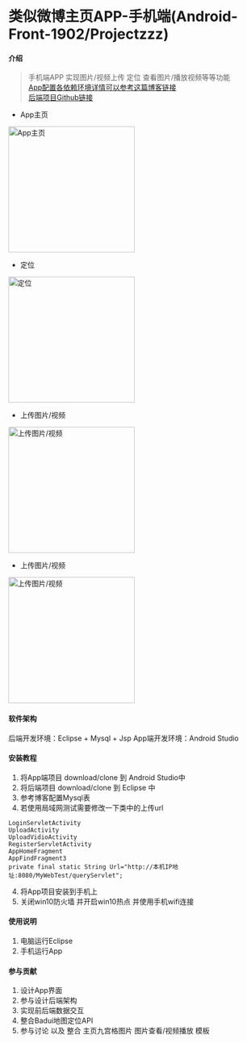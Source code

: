 # 类似微博主页APP-手机端(Android-Front-1902/Projectzzz)


#### 介绍
> 手机端APP 实现图片/视频上传 定位 查看图片/播放视频等等功能<br> 
[App配置各依赖环境详情可以参考这篇博客链接](https://blog.csdn.net/Process_ing/article/details/101626325)<br>
[后端项目Github链接](https://github.com/My1deA/Android-Back-1902)

* App主页
<img src='https://imgconvert.csdnimg.cn/aHR0cHM6Ly91cGxvYWQtaW1hZ2VzLmppYW5zaHUuaW8vdXBsb2FkX2ltYWdlcy8xOTExMzA1NC0zOTAxMzI2YmNlMWMwM2JjLmpwZw?x-oss-process=image/format,png' width='250' alt='App主页'>

 * 定位
 <img src='https://imgconvert.csdnimg.cn/aHR0cHM6Ly91cGxvYWQtaW1hZ2VzLmppYW5zaHUuaW8vdXBsb2FkX2ltYWdlcy8xOTExMzA1NC0wYWRiYzI3ZTJhM2I1Yjc3LmpwZw?x-oss-process=image/format,png' width='250' alt='定位'>
 
 * 上传图片/视频
  <img src='https://imgconvert.csdnimg.cn/aHR0cHM6Ly91cGxvYWQtaW1hZ2VzLmppYW5zaHUuaW8vdXBsb2FkX2ltYWdlcy8xOTExMzA1NC03YjRkY2Y2NmY4OTM5YzY0LmpwZw?x-oss-process=image/format,png' width='250' alt='上传图片/视频'>

 * 上传图片/视频
  <img src='https://imgconvert.csdnimg.cn/aHR0cHM6Ly91cGxvYWQtaW1hZ2VzLmppYW5zaHUuaW8vdXBsb2FkX2ltYWdlcy8xOTExMzA1NC02MWUzM2Q4OTdmYzhhNjZjLmpwZw?x-oss-process=image/format,png' width='250' alt='上传图片/视频'>



#### 软件架构
 后端开发环境：Eclipse + Mysql + Jsp
 App端开发环境：Android Studio

#### 安装教程

1. 将App端项目 download/clone 到 Android Studio中
2. 将后端项目 download/clone 到 Eclipse 中
3. 参考博客配置Mysql表 
3. 若使用局域网测试需要修改一下类中的上传url
```
LoginServletActivity 
UploadActivity
UploadVidioActivity
RegisterServletActivity
AppHomeFragment
AppFindFragment3
private final static String Url="http://本机IP地址:8080/MyWebTest/queryServlet";

```
4. 将App项目安装到手机上
5. 关闭win10防火墙 并开启win10热点 并使用手机wifi连接


#### 使用说明

1. 电脑运行Eclipse
2. 手机运行App

#### 参与贡献

1. 设计App界面
2. 参与设计后端架构
3. 实现前后端数据交互
4. 整合Badui地图定位API
5. 参与讨论 以及 整合 主页九宫格图片 图片查看/视频播放 模板

